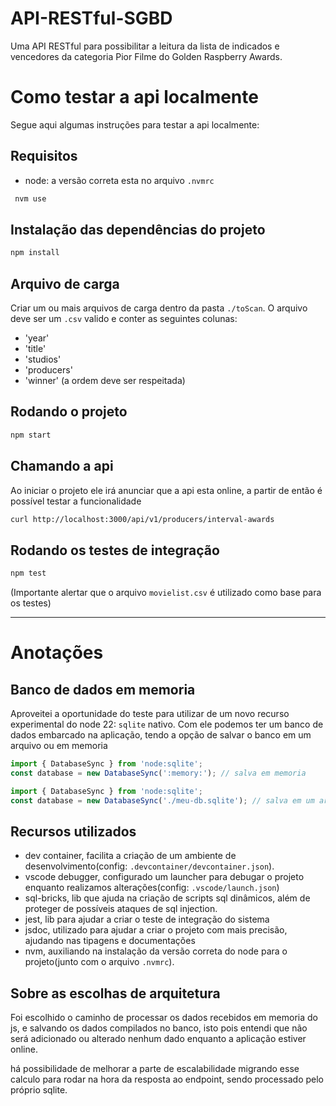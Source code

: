 # API-RESTful-SGBD
Uma API RESTful para possibilitar a leitura da lista de indicados e vencedores da categoria Pior Filme do Golden Raspberry Awards.

# Como testar a api localmente
Segue aqui algumas instruções para testar a api localmente:

## Requisitos
- node: a versão correta esta no arquivo `.nvmrc`
```bash
 nvm use
```

## Instalação das dependências do projeto
```bash
npm install
```

## Arquivo de carga
Criar um ou mais arquivos de carga dentro da pasta `./toScan`.
O arquivo deve ser um `.csv` valido e conter as seguintes colunas:
- 'year'
- 'title'
- 'studios'
- 'producers'
- 'winner'
(a ordem deve ser respeitada)

## Rodando o projeto
```bash
npm start
```

## Chamando a api
Ao iniciar o projeto ele irá anunciar que a api esta online, a partir de então é possível testar a funcionalidade
```bash
curl http://localhost:3000/api/v1/producers/interval-awards
```

## Rodando os testes de integração
```bash
npm test
```
(Importante alertar que o arquivo `movielist.csv` é utilizado como base para os testes)

---

# Anotações

## Banco de dados em memoria
Aproveitei a oportunidade do teste para utilizar de um novo recurso experimental do node 22: `sqlite` nativo.
Com ele podemos ter um banco de dados embarcado na aplicação, tendo a opção de salvar o banco em um arquivo ou em memoria
```js
import { DatabaseSync } from 'node:sqlite';
const database = new DatabaseSync(':memory:'); // salva em memoria
```
```js
import { DatabaseSync } from 'node:sqlite';
const database = new DatabaseSync('./meu-db.sqlite'); // salva em um arquivo
```

## Recursos utilizados
- dev container, facilita a criação de um ambiente de desenvolvimento(config: `.devcontainer/devcontainer.json`).
- vscode debugger, configurado um launcher para debugar o projeto enquanto realizamos alterações(config: `.vscode/launch.json`)
- sql-bricks, lib que ajuda na criação de scripts sql dinâmicos, além de proteger de possíveis ataques de sql injection.
- jest, lib para ajudar a criar o teste de integração do sistema
- jsdoc, utilizado para ajudar a criar o projeto com mais precisão, ajudando nas tipagens e documentações
- nvm, auxiliando na instalação da versão correta do node para o projeto(junto com o arquivo `.nvmrc`).

## Sobre as escolhas de arquitetura
Foi escolhido o caminho de processar os dados recebidos em memoria do js, e salvando os dados compilados no banco,
isto pois entendi que não será adicionado ou alterado nenhum dado enquanto a aplicação estiver online.

há possibilidade de melhorar a parte de escalabilidade migrando esse calculo para rodar na hora da resposta ao endpoint, sendo processado pelo próprio sqlite.
